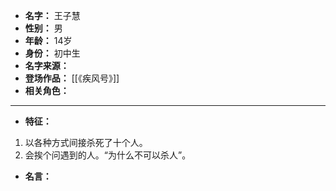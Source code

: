 
- **名字：** 王子慧
- **性别：** 男
- **年龄：** 14岁
- **身份：** 初中生
- **名字来源：** 
- **登场作品：** [[《疾风号》]]
- **相关角色：** 

---

- **特征：** 

1. 以各种方式间接杀死了十个人。
2. 会挨个问遇到的人。“为什么不可以杀人”。

- **名言：** 